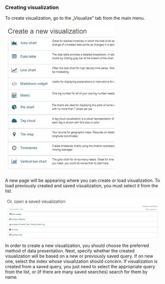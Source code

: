 ### Creating visualization

To create visualization, go to the „Visualize" tab from the main menu.

![](/media/media/image89.PNG)

A new page will be appearing where you can create or load
visualization.
To load previously created and saved visualization, you
must select it from the list.

![](/media/media/image90.PNG)

In order to create a new visualization,
you should choose the preferred method of data presentation. Next,
specify whether the created visualization will be based on a new or
previously saved query. If on new one, select the index whose
visualization should concern. If visualization is created from a saved
query, you just need to select the appropriate query from the list, or
(if there are many saved searches) search for them by name.
